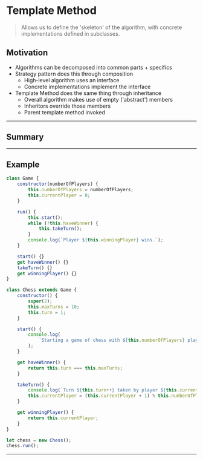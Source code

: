# Template Method

> Allows us to define the 'skeleton' of the algorithm, with concrete implementations defined in subclasses.

## Motivation

- Algorithms can be decomposed into common parts + specifics
- Strategy pattern does this through composition
  - High-level algorithm uses an interface
  - Concrete implementations implement the interface
- Template Method does the same thing through inheritance
  - Overall algorithm makes use of empty ('abstract') members
  - Inheritors override those members
  - Parent template method invoked

---

## Summary

---

## Example 

```js
class Game {
	constructor(numberOfPlayers) {
		this.numberOfPlayers = numberOfPlayers;
		this.currentPlayer = 0;
	}

	run() {
		this.start();
		while (!this.haveWinner) {
			this.takeTurn();
		}
		console.log(`Player ${this.winningPlayer} wins.`);
	}

	start() {}
	get haveWinner() {}
	takeTurn() {}
	get winningPlayer() {}
}

class Chess extends Game {
	constructor() {
		super(2);
		this.maxTurns = 10;
		this.turn = 1;
	}

	start() {
		console.log(
			`Starting a game of chess with ${this.numberOfPlayers} players.`
		);
	}

	get haveWinner() {
		return this.turn === this.maxTurns;
	}

	takeTurn() {
		console.log(`Turn ${this.turn++} taken by player ${this.currentPlayer}.`);
		this.currentPlayer = (this.currentPlayer + 1) % this.numberOfPlayers;
	}

	get winningPlayer() {
		return this.currentPlayer;
	}
}

let chess = new Chess();
chess.run();
```

---
